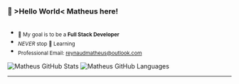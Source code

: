 ### 👾 >Hello World< Matheus here! 
##
-  <sub>🎯 My goal is to be a **Full Stack Developer**</sub>
-  <sub>_NEVER_ stop 🌱 Learning</sub>
-  <sub>Professional Email: reynaudmatheus@outlook.com</sub>

![Matheus GitHub Stats](https://github-readme-stats.vercel.app/api?username=mathreux&show_icons=true&theme=github_dark&hide_border=true&bg_color=00000000&text_color=888c91)
![Matheus GitHub Languages](https://github-readme-stats.vercel.app/api/top-langs/?username=mathreux&show_icons=true&theme=github_dark&layout=compact&hide_border=true&bg_color=00000000&text_color=888c91)
***
